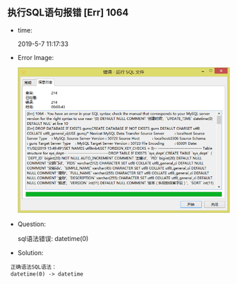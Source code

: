
## 执行SQL语句报错  [Err] 1064

- time: 
  
  2019-5-7 11:17:33 
- Error Image: 
  
  ![图一](./images/mysql-err1064.png)
- Question:
 
  sql语法错误: datetime(0)
- Solution:

```
 正确语法SQL语法：
 datetime(0) -> datetime
```
